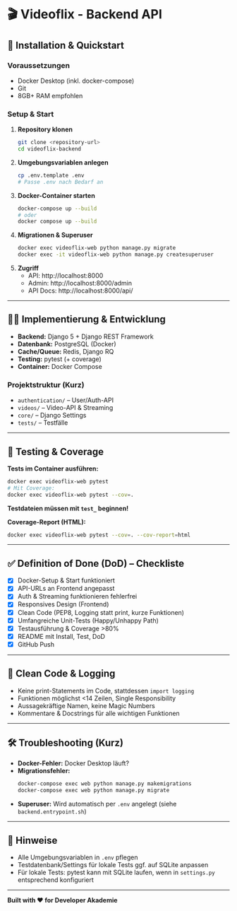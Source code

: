 # 🎬 Videoflix - Backend API

## 🚀 Installation & Quickstart

### Voraussetzungen
- Docker Desktop (inkl. docker-compose)
- Git
- 8GB+ RAM empfohlen

### Setup & Start
1. **Repository klonen**
   ```bash
   git clone <repository-url>
   cd videoflix-backend
   ```
2. **Umgebungsvariablen anlegen**
   ```bash
   cp .env.template .env
   # Passe .env nach Bedarf an
   ```
3. **Docker-Container starten**
   ```bash
   docker-compose up --build
   # oder
   docker compose up --build
   ```
4. **Migrationen & Superuser**
   ```bash
   docker exec videoflix-web python manage.py migrate
   docker exec -it videoflix-web python manage.py createsuperuser
   ```
5. **Zugriff**
   - API: http://localhost:8000
   - Admin: http://localhost:8000/admin
   - API Docs: http://localhost:8000/api/

---

## 🧑‍💻 Implementierung & Entwicklung

- **Backend:** Django 5 + Django REST Framework
- **Datenbank:** PostgreSQL (Docker)
- **Cache/Queue:** Redis, Django RQ
- **Testing:** pytest (+ coverage)
- **Container:** Docker Compose

### Projektstruktur (Kurz)
- `authentication/` – User/Auth-API
- `videos/` – Video-API & Streaming
- `core/` – Django Settings
- `tests/` – Testfälle

---

## 🧪 Testing & Coverage

**Tests im Container ausführen:**
```bash
docker exec videoflix-web pytest
# Mit Coverage:
docker exec videoflix-web pytest --cov=.
```
**Testdateien müssen mit `test_` beginnen!**

**Coverage-Report (HTML):**
```bash
docker exec videoflix-web pytest --cov=. --cov-report=html
```

---

## ✅ Definition of Done (DoD) – Checkliste
- [x] Docker-Setup & Start funktioniert
- [x] API-URLs an Frontend angepasst
- [x] Auth & Streaming funktionieren fehlerfrei
- [x] Responsives Design (Frontend)
- [x] Clean Code (PEP8, Logging statt print, kurze Funktionen)
- [x] Umfangreiche Unit-Tests (Happy/Unhappy Path)
- [x] Testausführung & Coverage >80%
- [x] README mit Install, Test, DoD
- [x] GitHub Push

---

## 🧹 Clean Code & Logging
- Keine print-Statements im Code, stattdessen `import logging`
- Funktionen möglichst <14 Zeilen, Single Responsibility
- Aussagekräftige Namen, keine Magic Numbers
- Kommentare & Docstrings für alle wichtigen Funktionen

---

## 🛠️ Troubleshooting (Kurz)
- **Docker-Fehler:** Docker Desktop läuft?
- **Migrationsfehler:**
  ```bash
  docker-compose exec web python manage.py makemigrations
  docker-compose exec web python manage.py migrate
  ```
- **Superuser:** Wird automatisch per `.env` angelegt (siehe `backend.entrypoint.sh`)

---

## 📄 Hinweise
- Alle Umgebungsvariablen in `.env` pflegen
- Testdatenbank/Settings für lokale Tests ggf. auf SQLite anpassen
- Für lokale Tests: pytest kann mit SQLite laufen, wenn in `settings.py` entsprechend konfiguriert

---

**Built with ❤️ for Developer Akademie**
